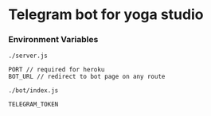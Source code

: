 # Telegram bot for yoga studio

### Environment Variables

`./server.js`
```
PORT // required for heroku
BOT_URL // redirect to bot page on any route
```

`./bot/index.js`
```
TELEGRAM_TOKEN
```


